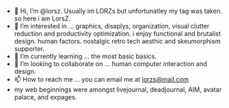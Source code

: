 - 👋 Hi, I’m @lorsz. Usually im LORZs but unfortunatley my tag was taken. so here i am LorsZ. 
- 👀 I’m interested in ... graphics, disaplys, organization, visual clutter reduction and productivity optimization.  i enjoy functional and brutalist design. human factors. nostalgic retro tech aesthic and skeumorphism supporter.  
- 🌱 I’m currently learning ... the most basic basics. 
- 💞️ I’m looking to collaborate on ... human computer interaction and design. 
- 📫 How to reach me ... you can email me at lorzs@mail.com
- my web beginnings were amongst livejournal, deadjournal, AIM, avatar palace, and expages. 

<!---
lorsz/lorsz is a ✨ special ✨ repository because its `README.md` (this file) appears on your GitHub profile.
You can click the Preview link to take a look at your changes.
--->
